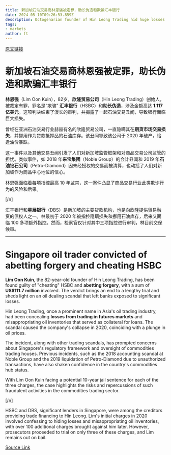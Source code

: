 ```yaml
---
title: 新加坡石油交易商林恩强被定罪，助长伪造和欺骗汇丰银行
date: 2024-05-10T09:26:53.859Z
description: Octogenarian founder of Hin Leong Trading hid huge losses in futures markets from banks
tags: 
- markets
author: ft
---
```


[原文链接](https://ft.com/content/df206c7c-4f58-4c88-b698-856c8c6e57c6)

# 新加坡石油交易商林恩强被定罪，助长伪造和欺骗汇丰银行

**林恩强**（Lim Oon Kuin），82岁，**欣隆贸易公司**（Hin Leong Trading）创始人，被裁定有罪，罪名是“欺骗” **汇丰银行**（HSBC）和**助长伪造**，涉及金额高达 **1.117 亿美元**。这项判决结束了漫长的审判，并揭露了一起石油交易丑闻，导致银行面临巨大损失。

曾经在亚洲石油交易行业赫赫有名的欣隆贸易公司，一直隐瞒其在**期货市场交易损失**，并挪用作为贷款抵押品的石油库存。该丑闻导致该公司于 2020 年破产，恰逢油价暴跌。

这一事件以及其他交易丑闻引发了人们对新加坡监管框架和对商品交易公司监管的担忧。类似事件，如 2018 年**来宝集团**（Noble Group）的会计丑闻和 2019 年**石油钻石公司**（Petro-Diamond）因未经授权的交易而被清算，也动摇了人们对新加坡作为商品中心地位的信心。

林恩强面临着每项指控最高 10 年监禁，这一案件凸显了商品交易行业此类欺诈行为的风险和后果。

[/n]

汇丰银行和**星展银行**（DBS）是新加坡的主要贷款机构，也是向欣隆提供贸易融资的债权人之一。林最初于 2020 年被指控隐瞒损失和挪用石油库存，后来又面临 100 多项额外指控。然而，检察官仅针对其中三项指控进行审判，林目前交保候审。

---

# Singapore oil trader convicted of abetting forgery and cheating HSBC

**Lim Oon Kuin**, the 82-year-old founder of Hin Leong Trading, has been found guilty of "cheating" HSBC and **abetting forgery**, with a sum of **US$111.7 million** involved. The verdict brings an end to a lengthy trial and sheds light on an oil dealing scandal that left banks exposed to significant losses. 

Hin Leong Trading, once a prominent name in Asia's oil trading industry, had been concealing **losses from trading in futures markets** and misappropriating oil inventories that served as collateral for loans. The scandal caused the company's collapse in 2020, coinciding with a plunge in oil prices. 

The incident, along with other trading scandals, has prompted concerns about Singapore's regulatory framework and oversight of commodities trading houses. Previous incidents, such as the 2018 accounting scandal at Noble Group and the 2019 liquidation of Petro-Diamond due to unauthorized transactions, have also shaken confidence in the country's commodities hub status. 

With Lim Oon Kuin facing a potential 10-year jail sentence for each of the three charges, the case highlights the risks and repercussions of such fraudulent activities in the commodities trading sector. 

[/n]

HSBC and DBS, significant lenders in Singapore, were among the creditors providing trade financing to Hin Leong. Lim's initial charges in 2020 involved confessing to hiding losses and misappropriating oil inventories, with over 100 additional charges brought against him later. However, prosecutors proceeded to trial on only three of these charges, and Lim remains out on bail.

[Source Link](https://ft.com/content/df206c7c-4f58-4c88-b698-856c8c6e57c6)

